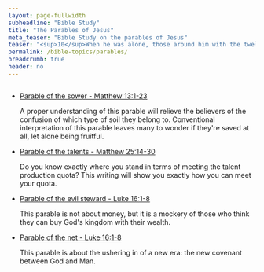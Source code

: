 ```yaml
---
layout: page-fullwidth
subheadline: "Bible Study"
title: "The Parables of Jesus"
meta_teaser: "Bible Study on the parables of Jesus"
teaser: "<sup>10</sup>When he was alone, those around him with the twelve asked him about the parables. <sup>11</sup>He said to them, \"The secret of the kingdom of God has been given to you. But to those outside, everything is in parables, <sup>12</sup>so that although they look they may look but not see, and although they hear they may hear but not understand, so they may not repent and be forgiven.\""
permalink: /bible-topics/parables/
breadcrumb: true
header: no
---
```

<!--more-->
<div class="small-12 columns" style="padding: 0px; border-bottom: none;">

<ul class="side-nav">
      <li><a href="{{ site.projectname }}/bible-topics/parables/sower/">Parable of the sower - Matthew 13:1-23</a>
      <p>A proper understanding of this parable will relieve the believers of the confusion of which type of soil they belong to. Conventional interpretation of this parable leaves many to wonder if they're saved at all, let alone being fruitful.</>
      </li>
      <li><a href="{{ site.projectname }}/bible-topics/parables/talents/">Parable of the talents - Matthew 25:14-30</a><p style="font-weight: normal;">Do you know exactly where you stand in terms of meeting the talent production quota? This writing will show you exactly how you can meet your quota.</p></li>
      <li><a href="{{ site.projectname }}/bible-topics/parables/evil-steward/">Parable of the evil steward - Luke 16:1-8</a><p style="font-weight: normal;">This parable is not about money, but it is a mockery of those who think they can buy God's kingdom with their wealth.</p></li>
      <li><a href="{{ site.projectname }}/bible-topics/parables/the-net/">Parable of the net - Luke 16:1-8</a><p style="font-weight: normal;">This parable is about the ushering in of a new era: the new covenant between God and Man.</p></li>
</ul>
</div>
